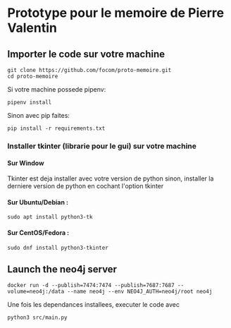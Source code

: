 # Prototype pour le memoire de Pierre Valentin

## Importer le code sur votre machine

```
git clone https://github.com/focom/proto-memoire.git
cd proto-memoire
```

Si votre machine possede pipenv:
```
pipenv install
```

Sinon avec pip faites:
```
pip install -r requirements.txt
```
### Installer tkinter (librarie pour le gui) sur votre machine 
#### Sur Window
Tkinter est deja installer avec votre version de python sinon, installer la derniere version de python en cochant l'option tkinter
#### Sur Ubuntu/Debian :
```
sudo apt install python3-tk
```
#### Sur CentOS/Fedora : 
```
sudo dnf install python3-tkinter 
```

## Launch the neo4j server 
```
docker run -d --publish=7474:7474 --publish=7687:7687 --volume=neo4j:/data --name neo4j --env NEO4J_AUTH=neo4j/root neo4j
```

Une fois les dependances installees, executer le code avec 

```
python3 src/main.py
```